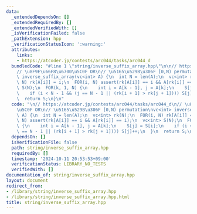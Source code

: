 ```yaml
---
data:
  _extendedDependsOn: []
  _extendedRequiredBy: []
  _extendedVerifiedWith: []
  _isVerificationFailed: false
  _pathExtension: hpp
  _verificationStatusIcon: ':warning:'
  attributes:
    links:
    - https://atcoder.jp/contests/arc044/tasks/arc044_d
  bundledCode: "#line 1 \"string/inverse_suffix_array.hpp\"\n\n// https://atcoder.jp/contests/arc044/tasks/arc044_d\n\
    // \u8F9E\u66F8\u6700\u5C0F OR\n// \u5165\u529B\u306F [0,N) permutation\nvc<int>\
    \ inverse_suffix_array(vc<int> A) {\n  int N = len(A);\n  vc<int> rk(N);\n  FOR(i,\
    \ N) rk[A[i]] = i;\n  FOR(i, N) assert(rk[A[i]] == i && A[rk[i]] == i);\n  vc<int>\
    \ S(N);\n  FOR(k, 1, N) {\n    int i = A[k - 1], j = A[k];\n    S[j] = S[i];\n\
    \    if (i < N - 1 && (j == N - 1 || (rk[i + 1] > rk[j + 1]))) S[j]++;\n  }\n\
    \  return S;\n}\n"
  code: "\n// https://atcoder.jp/contests/arc044/tasks/arc044_d\n// \u8F9E\u66F8\u6700\
    \u5C0F OR\n// \u5165\u529B\u306F [0,N) permutation\nvc<int> inverse_suffix_array(vc<int>\
    \ A) {\n  int N = len(A);\n  vc<int> rk(N);\n  FOR(i, N) rk[A[i]] = i;\n  FOR(i,\
    \ N) assert(rk[A[i]] == i && A[rk[i]] == i);\n  vc<int> S(N);\n  FOR(k, 1, N)\
    \ {\n    int i = A[k - 1], j = A[k];\n    S[j] = S[i];\n    if (i < N - 1 && (j\
    \ == N - 1 || (rk[i + 1] > rk[j + 1]))) S[j]++;\n  }\n  return S;\n}\n"
  dependsOn: []
  isVerificationFile: false
  path: string/inverse_suffix_array.hpp
  requiredBy: []
  timestamp: '2024-10-11 20:53:53+09:00'
  verificationStatus: LIBRARY_NO_TESTS
  verifiedWith: []
documentation_of: string/inverse_suffix_array.hpp
layout: document
redirect_from:
- /library/string/inverse_suffix_array.hpp
- /library/string/inverse_suffix_array.hpp.html
title: string/inverse_suffix_array.hpp
---
```

